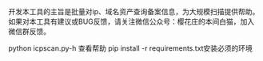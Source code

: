 开发本工具的主旨是批量对ip、域名资产查询备案信息，为大规模扫描提供帮助。
如果对本工具有建议或BUG反馈，请关注微信公众号：樱花庄的本间白猫，加入微信群反馈。

python icpscan.py-h 查看帮助
pip install -r requirements.txt安装必须的环境
